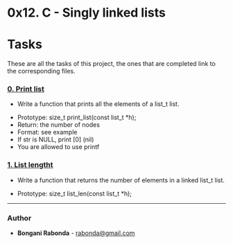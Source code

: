  # 0x12. C - Singly linked lists

# Tasks

These are all the tasks of this project, the ones that are completed link to the corresponding files.

### [0. Print list](./0-print_list.c)
*  Write a function that prints all the elements of a list_t list.
  - Prototype: size_t print_list(const list_t *h);
  - Return: the number of nodes
  - Format: see example
  - If str is NULL, print [0] (nil)
  - You are allowed to use printf

### [1. List lengtht](./1-list_len.c)
*  Write a function that returns the number of elements in a linked list_t list.
  - Prototype: size_t list_len(const list_t *h);
---

### Author
* **Bongani Rabonda** - [rabonda@gmail.com](https://github.com/rabonda)
